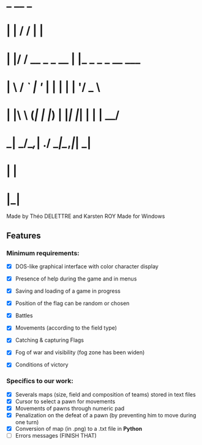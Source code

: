 #  _   __            _                  
# | | / /           | |                 
# | |/ /  __ _ _ __ | |_ _   _ _ __ ___ 
# |    \ / _` | '_ \| __| | | | '__/ _ \
# | |\  \ (_| | |_) | |_| |_| | | |  __/
# \_| \_/\__,_| .__/ \__|\__,_|_|  \___|
#             | |                       
#             |_|                       
Made by Théo DELETTRE and Karsten ROY
Made for Windows

## Features
### Minimum requirements:
- [x] DOS-like graphical interface with color character display
- [x] Presence of help during the game and in menus
- [x] Saving and loading of a game in progress

- [x] Position of the flag can be random or chosen
- [x] Battles
- [x] Movements (according to the field type)
- [x] Catching & capturing Flags
- [x] Fog of war and visibility (fog zone has been widen)
- [x] Conditions of victory
### Specifics to our work:
- [x] Severals maps (size, field and composition of teams) stored in text files
- [x] Cursor to select a pawn for movements
- [x] Movements of pawns through numeric pad
- [x] Penalization on the defeat of a pawn (by preventing him to move during one turn)
- [x] Conversion of map (in .png) to a .txt file in __Python__
- [ ] Errors messages (FINISH THAT)
